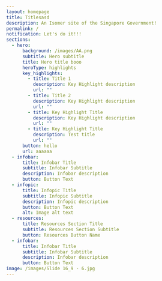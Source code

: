 ```yaml
---
layout: homepage
title: Titlesasd
description: An Isomer site of the Singapore Government!
permalink: /
notification: Let's do it!!!
sections:
  - hero:
      background: /images/AA.png
      subtitle: Hero subtitle
      title: Hero title booo
      heroType: highlights
      key_highlights:
        - title: Title 1
          description: Key Highlight description
          url: ""
        - title: Title 2
          description: Key Highlight description
          url: ""
        - title: Key Highlight Title
          description: Key Highlight description
          url: ""
        - title: Key Highlight Title
          description: Test title
          url: ""
      button: hello
      url: aaaaaa
  - infobar:
      title: Infobar Title
      subtitle: Infobar Subtitle
      description: Infobar description
      button: Button Text
  - infopic:
      title: Infopic Title
      subtitle: Infopic Subtitle
      description: Infopic description
      button: Button Text
      alt: Image alt text
  - resources:
      title: Resources Section Title
      subtitle: Resources Section Subtitle
      button: Resources Button Name
  - infobar:
      title: Infobar Title
      subtitle: Infobar Subtitle
      description: Infobar description
      button: Button Text
image: /images/Slide 16_9 - 6.jpg
---
```

